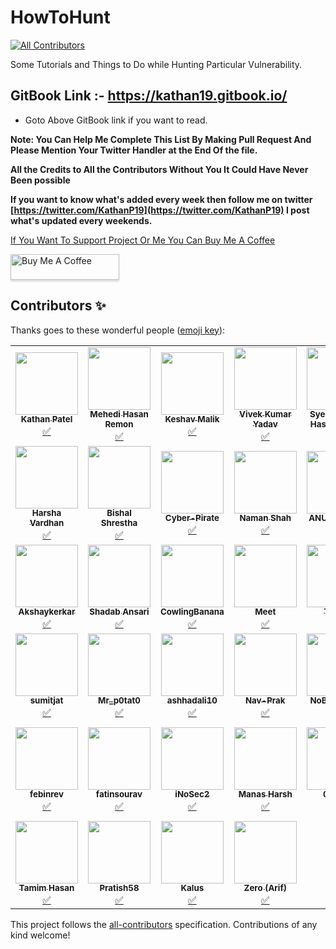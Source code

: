 # HowToHunt
<!-- ALL-CONTRIBUTORS-BADGE:START - Do not remove or modify this section -->
[![All Contributors](https://img.shields.io/badge/all_contributors-39-orange.svg?style=flat-square)](#contributors-)
<!-- ALL-CONTRIBUTORS-BADGE:END -->
Some Tutorials and Things to Do while Hunting Particular Vulnerability. 

## GitBook Link :- https://kathan19.gitbook.io/

* Goto Above GitBook link if you want to read. 

**Note: You Can Help Me Complete This List By Making Pull Request And Please Mention Your Twitter Handler at the End Of the file.**

**All the Credits to All the Contributors Without You It Could Have Never Been possible**

**If you want to know what's added every week then follow me on twitter [https://twitter.com/KathanP19](https://twitter.com/KathanP19) I post what's updated every weekends.**

[If You Want To Support Project Or Me You Can Buy Me A Coffee](https://www.buymeacoffee.com/kathanp19)

<a href="https://www.buymeacoffee.com/kathanp19" target="_blank"><img src="https://www.buymeacoffee.com/assets/img/custom_images/orange_img.png" alt="Buy Me A Coffee" style="height: 41px !important;width: 174px !important;box-shadow: 0px 3px 2px 0px rgba(190, 190, 190, 0.5) !important;-webkit-box-shadow: 0px 3px 2px 0px rgba(190, 190, 190, 0.5) !important;" ></a>

## Contributors ✨

Thanks goes to these wonderful people ([emoji key](https://allcontributors.org/docs/en/emoji-key)):

<!-- ALL-CONTRIBUTORS-LIST:START - Do not remove or modify this section -->
<!-- prettier-ignore-start -->
<!-- markdownlint-disable -->
<table>
  <tr>
    <td align="center"><a href="https://github.com/KathanP19"><img src="https://avatars2.githubusercontent.com/u/33719912?v=4?s=100" width="100px;" alt=""/><br /><sub><b>Kathan Patel</b></sub></a><br /><a href="#tutorial-KathanP19" title="Tutorials">✅</a></td>
    <td align="center"><a href="https://github.com/remonsec"><img src="https://avatars2.githubusercontent.com/u/54717234?v=4?s=100" width="100px;" alt=""/><br /><sub><b>Mehedi Hasan Remon</b></sub></a><br /><a href="#tutorial-remonsec" title="Tutorials">✅</a></td>
    <td align="center"><a href="https://www.theinfosecguy.me"><img src="https://avatars3.githubusercontent.com/u/33570148?v=4?s=100" width="100px;" alt=""/><br /><sub><b>Keshav Malik</b></sub></a><br /><a href="#tutorial-theinfosecguy" title="Tutorials">✅</a></td>
    <td align="center"><a href="https://0xd3vil.github.io/"><img src="https://avatars3.githubusercontent.com/u/32324065?v=4?s=100" width="100px;" alt=""/><br /><sub><b>Vivek Kumar Yadav</b></sub></a><br /><a href="#tutorial-0xd3vil" title="Tutorials">✅</a></td>
    <td align="center"><a href="https://twitter.com/smhtahsin33"><img src="https://avatars0.githubusercontent.com/u/60981314?v=4?s=100" width="100px;" alt=""/><br /><sub><b>Syed Mushfik Hasan Tahsin</b></sub></a><br /><a href="#tutorial-SMHTahsin33" title="Tutorials">✅</a></td>
    <td align="center"><a href="https://github.com/Virdoexhunter"><img src="https://avatars1.githubusercontent.com/u/68891432?v=4?s=100" width="100px;" alt=""/><br /><sub><b>Deepak Dhiman</b></sub></a><br /><a href="#tutorial-Virdoexhunter" title="Tutorials">✅</a></td>
    <td align="center"><a href="https://github.com/maverickNerd"><img src="https://avatars3.githubusercontent.com/u/49231687?v=4?s=100" width="100px;" alt=""/><br /><sub><b>maverickNerd</b></sub></a><br /><a href="#tutorial-maverickNerd" title="Tutorials">✅</a></td>
  </tr>
  <tr>
    <td align="center"><a href="http://harsha.ambati05@gmail.com"><img src="https://avatars3.githubusercontent.com/u/47480010?v=4?s=100" width="100px;" alt=""/><br /><sub><b>Harsha Vardhan</b></sub></a><br /><a href="#tutorial-Harsha-Ambati" title="Tutorials">✅</a></td>
    <td align="center"><a href="https://github.com/bishal0x01"><img src="https://avatars3.githubusercontent.com/u/26160488?v=4?s=100" width="100px;" alt=""/><br /><sub><b>Bishal Shrestha</b></sub></a><br /><a href="#tutorial-bishal0x01" title="Tutorials">✅</a></td>
    <td align="center"><a href="https://github.com/Cyber-Pirate"><img src="https://avatars1.githubusercontent.com/u/69442715?v=4?s=100" width="100px;" alt=""/><br /><sub><b>Cyber-Pirate</b></sub></a><br /><a href="#tutorial-Cyber-Pirate" title="Tutorials">✅</a></td>
    <td align="center"><a href="https://github.com/h4ckboy19"><img src="https://avatars1.githubusercontent.com/u/61796314?v=4?s=100" width="100px;" alt=""/><br /><sub><b>Naman Shah</b></sub></a><br /><a href="#tutorial-h4ckboy19" title="Tutorials">✅</a></td>
    <td align="center"><a href="https://anugrahsr.netlify.com/"><img src="https://avatars3.githubusercontent.com/u/44763564?v=4?s=100" width="100px;" alt=""/><br /><sub><b>ANUGRAH S R</b></sub></a><br /><a href="#tutorial-Anugrahsr" title="Tutorials">✅</a></td>
    <td align="center"><a href="https://github.com/SocioDroid"><img src="https://avatars1.githubusercontent.com/u/47445489?v=4?s=100" width="100px;" alt=""/><br /><sub><b>Aishwarya Kendle</b></sub></a><br /><a href="#tutorial-SocioDroid" title="Tutorials">✅</a></td>
    <td align="center"><a href="https://github.com/SandeepkrishnaS"><img src="https://avatars2.githubusercontent.com/u/32749116?v=4?s=100" width="100px;" alt=""/><br /><sub><b>MadMaxx</b></sub></a><br /><a href="#tutorial-SandeepkrishnaS" title="Tutorials">✅</a></td>
  </tr>
  <tr>
    <td align="center"><a href="https://github.com/Akshaykerkar"><img src="https://avatars3.githubusercontent.com/u/71178984?v=4?s=100" width="100px;" alt=""/><br /><sub><b>Akshaykerkar</b></sub></a><br /><a href="#tutorial-Akshaykerkar" title="Tutorials">✅</a></td>
    <td align="center"><a href="https://github.com/shadabansari"><img src="https://avatars2.githubusercontent.com/u/6929303?v=4?s=100" width="100px;" alt=""/><br /><sub><b>Shadab Ansari</b></sub></a><br /><a href="#tutorial-shadabansari" title="Tutorials">✅</a></td>
    <td align="center"><a href="https://github.com/CowlingBanana"><img src="https://avatars0.githubusercontent.com/u/51919963?v=4?s=100" width="100px;" alt=""/><br /><sub><b>CowlingBanana</b></sub></a><br /><a href="#tutorial-CowlingBanana" title="Tutorials">✅</a></td>
    <td align="center"><a href="https://github.com/1nVok3r1729"><img src="https://avatars3.githubusercontent.com/u/54794940?v=4?s=100" width="100px;" alt=""/><br /><sub><b>Meet</b></sub></a><br /><a href="#tutorial-1nVok3r1729" title="Tutorials">✅</a></td>
    <td align="center"><a href="https://github.com/tushars25"><img src="https://avatars1.githubusercontent.com/u/55856490?v=4?s=100" width="100px;" alt=""/><br /><sub><b>Tushar</b></sub></a><br /><a href="#tutorial-tushars25" title="Tutorials">✅</a></td>
    <td align="center"><a href="http://infosecninja.blogspot.com/"><img src="https://avatars3.githubusercontent.com/u/8291014?v=4?s=100" width="100px;" alt=""/><br /><sub><b>Chintan Gurjar</b></sub></a><br /><a href="#tutorial-iamthefrogy" title="Tutorials">✅</a></td>
    <td align="center"><a href="https://github.com/praneeth1998"><img src="https://avatars3.githubusercontent.com/u/36130152?v=4?s=100" width="100px;" alt=""/><br /><sub><b>praneeth1998</b></sub></a><br /><a href="#tutorial-praneeth1998" title="Tutorials">✅</a></td>
  </tr>
  <tr>
    <td align="center"><a href="http://instagram.com/sumitjat"><img src="https://avatars2.githubusercontent.com/u/36793278?v=4?s=100" width="100px;" alt=""/><br /><sub><b>sumitjat</b></sub></a><br /><a href="#tutorial-sumitjat" title="Tutorials">✅</a></td>
    <td align="center"><a href="https://github.com/Mr-p0tat0"><img src="https://avatars1.githubusercontent.com/u/59037001?v=4?s=100" width="100px;" alt=""/><br /><sub><b>Mr_p0tat0</b></sub></a><br /><a href="#tutorial-Mr-p0tat0" title="Tutorials">✅</a></td>
    <td align="center"><a href="https://github.com/ashhadali10"><img src="https://avatars1.githubusercontent.com/u/54775497?v=4?s=100" width="100px;" alt=""/><br /><sub><b>ashhadali10</b></sub></a><br /><a href="#tutorial-ashhadali10" title="Tutorials">✅</a></td>
    <td align="center"><a href="https://github.com/Nav-Prak"><img src="https://avatars1.githubusercontent.com/u/54226343?v=4?s=100" width="100px;" alt=""/><br /><sub><b>Nav-Prak</b></sub></a><br /><a href="#tutorial-Nav-Prak" title="Tutorials">✅</a></td>
    <td align="center"><a href="https://github.com/CXVVMVII"><img src="https://avatars0.githubusercontent.com/u/35371691?v=4?s=100" width="100px;" alt=""/><br /><sub><b>NoBodysSafe</b></sub></a><br /><a href="#tutorial-CXVVMVII" title="Tutorials">✅</a></td>
    <td align="center"><a href="https://github.com/bolli95"><img src="https://avatars3.githubusercontent.com/u/7793324?v=4?s=100" width="100px;" alt=""/><br /><sub><b>Max Boll</b></sub></a><br /><a href="#tutorial-bolli95" title="Tutorials">✅</a></td>
    <td align="center"><a href="https://github.com/Yashrk078"><img src="https://avatars2.githubusercontent.com/u/55628921?v=4?s=100" width="100px;" alt=""/><br /><sub><b>Yash K</b></sub></a><br /><a href="#tutorial-Yashrk078" title="Tutorials">✅</a></td>
  </tr>
  <tr>
    <td align="center"><a href="https://github.com/febinrev"><img src="https://avatars2.githubusercontent.com/u/52229330?v=4?s=100" width="100px;" alt=""/><br /><sub><b>febinrev</b></sub></a><br /><a href="#tutorial-febinrev" title="Tutorials">✅</a></td>
    <td align="center"><a href="http://fatinsourav.github.io"><img src="https://avatars3.githubusercontent.com/u/15983667?v=4?s=100" width="100px;" alt=""/><br /><sub><b>fatinsourav</b></sub></a><br /><a href="#tutorial-fatinsourav" title="Tutorials">✅</a></td>
    <td align="center"><a href="https://github.com/iNoSec2"><img src="https://avatars2.githubusercontent.com/u/51358868?v=4?s=100" width="100px;" alt=""/><br /><sub><b>iNoSec2</b></sub></a><br /><a href="#tutorial-iNoSec2" title="Tutorials">✅</a></td>
    <td align="center"><a href="https://github.com/manasjha7"><img src="https://avatars3.githubusercontent.com/u/33492814?v=4?s=100" width="100px;" alt=""/><br /><sub><b>Manas Harsh</b></sub></a><br /><a href="#tutorial-manasjha7" title="Tutorials">✅</a></td>
    <td align="center"><a href="https://github.com/0xsunil"><img src="https://avatars2.githubusercontent.com/u/60779622?v=4?s=100" width="100px;" alt=""/><br /><sub><b>0xsunil</b></sub></a><br /><a href="#tutorial-0xsunil" title="Tutorials">✅</a></td>
    <td align="center"><a href="https://github.com/deephunt3r"><img src="https://avatars1.githubusercontent.com/u/60481830?v=4?s=100" width="100px;" alt=""/><br /><sub><b>Rakesh</b></sub></a><br /><a href="#tutorial-deephunt3r" title="Tutorials">✅</a></td>
    <td align="center"><a href="https://github.com/Pratyaksh06"><img src="https://avatars.githubusercontent.com/u/43118103?v=4?s=100" width="100px;" alt=""/><br /><sub><b>Pratyaksh Singh</b></sub></a><br /><a href="#tutorial-Pratyaksh06" title="Tutorials">✅</a></td>
  </tr>
  <tr>
    <td align="center"><a href="https://github.com/tamimhasan404"><img src="https://avatars.githubusercontent.com/u/66991901?v=4?s=100" width="100px;" alt=""/><br /><sub><b>Tamim Hasan</b></sub></a><br /><a href="#tutorial-tamimhasan404" title="Tutorials">✅</a></td>
    <td align="center"><a href="https://github.com/Pratish58"><img src="https://avatars.githubusercontent.com/u/51779480?v=4?s=100" width="100px;" alt=""/><br /><sub><b>Pratish58</b></sub></a><br /><a href="#tutorial-Pratish58" title="Tutorials">✅</a></td>
    <td align="center"><a href="https://github.com/klau5dev"><img src="https://avatars.githubusercontent.com/u/70058709?v=4?s=100" width="100px;" alt=""/><br /><sub><b>Kalus</b></sub></a><br /><a href="#tutorial-klau5dev" title="Tutorials">✅</a></td>
    <td align="center"><a href="https://github.com/Zero0x00"><img src="https://avatars.githubusercontent.com/u/26040638?v=4?s=100" width="100px;" alt=""/><br /><sub><b>Zero (Arif)</b></sub></a><br /><a href="#tutorial-Zero0x00" title="Tutorials">✅</a></td>
  </tr>
</table>

<!-- markdownlint-restore -->
<!-- prettier-ignore-end -->

<!-- ALL-CONTRIBUTORS-LIST:END -->

This project follows the [all-contributors](https://github.com/all-contributors/all-contributors) specification. Contributions of any kind welcome!
